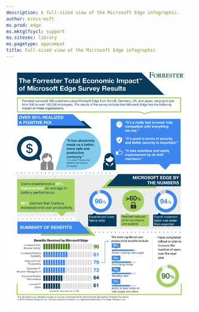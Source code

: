 ```yaml
---
description: A full-sized view of the Microsoft Edge infographic.
author: eross-msft
ms.prod: edge
ms.mktglfcycl: support
ms.sitesec: library
ms.pagetype: appcompat
title: Full-sized view of the Microsoft Edge infographic
---
```


![Full-sized Microsoft Edge infographic](images/img-microsoft-edge-infographic-lg.png)